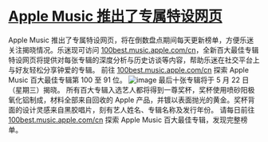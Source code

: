 # [Apple Music 推出了专属特设网页](https://github.com/myogg/meek/issues/52)

Apple Music 推出了专属特设网页，将在倒数盘点期间每天更新榜单，方便乐迷关注揭晓情况。乐迷现可访问 [100best.music.apple.com/cn](https://100best.music.apple.com/cn)，全新百大最佳专辑特设网页将提供对每张专辑的深度分析与历史访谈等内容，帮助乐迷在社交平台上与好友轻松分享钟爱的专辑。
前往 [100best.music.apple.com/cn](https://100best.music.apple.com/cn) 探索 Apple Music 百大最佳专辑第 100 至 91 位。
![image](https://pic.2bi.li/file/4c261ef0dc460492c4200.jpg)
最后十张专辑将于 5 月 22 日（星期三）揭晓。
所有百大专辑入选艺人都将得到一尊奖杯，奖杯使用喷砂阳极氧化铝制成，材料全部来自回收的 Apple 产品，并镀以表面抛光的黄金。奖杯背面的设计灵感来自黑胶唱片，刻有艺人姓名、专辑名称及发行年份。
请每日前往 [100best.music.apple.com/cn](https://100best.music.apple.com/cn) 探索 Apple Music 百大最佳专辑，发现完整榜单。